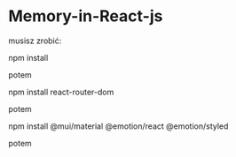 # Memory-in-React-js

musisz zrobić:

npm install

potem 

npm install react-router-dom

potem 

npm install @mui/material @emotion/react @emotion/styled

potem
